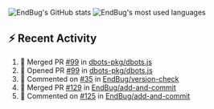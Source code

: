 ![EndBug's GitHub stats](https://github-readme-stats.vercel.app/api?username=endbug&show_icons=true)
![EndBug's most used languages](https://github-readme-stats.vercel.app/api/top-langs/?username=endbug&layout=compact)

## ⚡ Recent Activity

<!--START_SECTION:activity-->
1. 🎉 Merged PR [#99](https://github.com//dbots-pkg/dbots.js/pull/99) in [dbots-pkg/dbots.js](https://github.com//dbots-pkg/dbots.js)
2. 💪 Opened PR [#99](https://github.com//dbots-pkg/dbots.js/pull/99) in [dbots-pkg/dbots.js](https://github.com//dbots-pkg/dbots.js)
3. 💬 Commented on [#35](https://github.com//EndBug/version-check/issues/35) in [EndBug/version-check](https://github.com//EndBug/version-check)
4. 🎉 Merged PR [#129](https://github.com//EndBug/add-and-commit/pull/129) in [EndBug/add-and-commit](https://github.com//EndBug/add-and-commit)
5. 💬 Commented on [#125](https://github.com//EndBug/add-and-commit/issues/125) in [EndBug/add-and-commit](https://github.com//EndBug/add-and-commit)
<!--END_SECTION:activity-->
